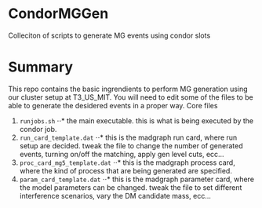 CondorMGGen
===========

Colleciton of scripts to generate MG events using condor slots

# Summary
This repo contains the basic ingrendients to perform MG generation
using our cluster setup at T3_US_MIT.
You will need to edit some of the files to be able to generate the desidered
events in a proper way. 
Core files

1. `runjobs.sh`
⋅⋅* the main executable. this is what is being executed by the condor job.  
2. `run_card_template.dat`
⋅⋅* this is the madgraph run card, where run setup are decided. tweak the file to change the number of generated events, turning on/off the matching, apply gen level cuts, ecc... 
3. `proc_card_mg5_template.dat`
⋅⋅* this is the madgraph process card, where the kind of process that are being generated are specified.
4. `param_card_template.dat`
⋅⋅* this is the madgraph parameter card, where the model parameters can be changed. tweak the file to set different interference scenarios, vary the DM candidate mass, ecc...
